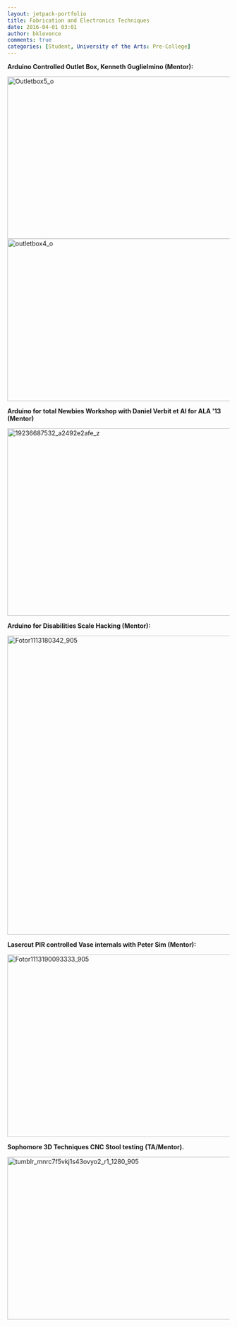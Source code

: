 ```yaml
---
layout: jetpack-portfolio
title: Fabrication and Electronics Techniques
date: 2016-04-01 03:01
author: bklevence
comments: true
categories: [Student, University of the Arts: Pre-College]
---
```

<strong>Arduino Controlled Outlet Box, Kenneth Guglielmino (Mentor):</strong>

<img class="alignnone size-large wp-image-206" src="/Outletbox5_o-1024x683.jpg" alt="Outletbox5_o" width="552" height="368" />

<img class="alignnone size-large wp-image-207" src="http://bkmakes.xyz/wp-content/uploads/2016/04/outletbox4_o-1024x683.jpg" alt="outletbox4_o" width="552" height="368" />

<strong>Arduino for total Newbies Workshop with Daniel Verbit et Al for ALA '13 (Mentor)</strong>

<img class="alignnone size-full wp-image-208" src="http://bkmakes.xyz/wp-content/uploads/2016/04/19236687532_a2492e2afe_z.jpg" alt="19236687532_a2492e2afe_z" width="640" height="425" />

<strong>Arduino for Disabilities Scale Hacking (Mentor):</strong>

<img class="alignnone size-full wp-image-203" src="http://bkmakes.xyz/wp-content/uploads/2016/04/Fotor1113180342_905.png" alt="Fotor1113180342_905" width="905" height="678" />

<strong>Lasercut PIR controlled Vase internals with Peter Sim (Mentor):</strong>

<img class="alignnone size-large wp-image-204" src="http://bkmakes.xyz/wp-content/uploads/2016/04/Fotor1113190093333_905.png" alt="Fotor1113190093333_905" width="552" height="414" />

<strong>Sophomore 3D Techniques CNC Stool testing (TA/Mentor).</strong>

<img class="alignnone size-large wp-image-205" src="http://bkmakes.xyz/wp-content/uploads/2016/04/tumblr_mnrc7f5vkj1s43ovyo2_r1_1280_905.jpg" alt="tumblr_mnrc7f5vkj1s43ovyo2_r1_1280_905" width="552" height="369" />

 
